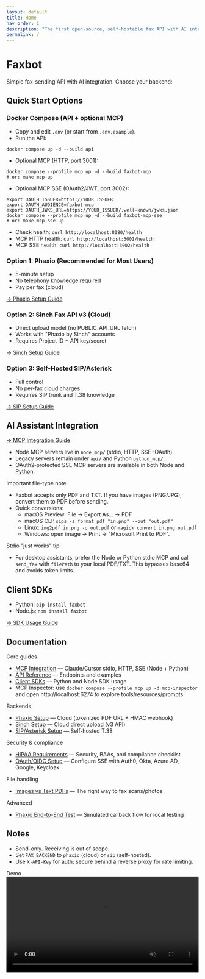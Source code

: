 ```yaml
---
layout: default
title: Home
nav_order: 1
description: "The first open-source, self-hostable fax API with AI integration"
permalink: /
---
```


# Faxbot

Simple fax-sending API with AI integration. Choose your backend:

## Quick Start Options

### Docker Compose (API + optional MCP)
- Copy and edit `.env` (or start from `.env.example`).
- Run the API:
```
docker compose up -d --build api
```
- Optional MCP (HTTP, port 3001):
```
docker compose --profile mcp up -d --build faxbot-mcp
# or: make mcp-up
```
- Optional MCP SSE (OAuth2/JWT, port 3002):
```
export OAUTH_ISSUER=https://YOUR_ISSUER
export OAUTH_AUDIENCE=faxbot-mcp
export OAUTH_JWKS_URL=https://YOUR_ISSUER/.well-known/jwks.json
docker compose --profile mcp up -d --build faxbot-mcp-sse
# or: make mcp-sse-up
```
- Check health: `curl http://localhost:8080/health`
- MCP HTTP health: `curl http://localhost:3001/health`
 - MCP SSE health: `curl http://localhost:3002/health`

### Option 1: Phaxio (Recommended for Most Users)
- 5-minute setup
- No telephony knowledge required
- Pay per fax (cloud)

[→ Phaxio Setup Guide](backends/phaxio-setup.html)

### Option 2: Sinch Fax API v3 (Cloud)
- Direct upload model (no PUBLIC_API_URL fetch)
- Works with "Phaxio by Sinch" accounts
- Requires Project ID + API key/secret

[→ Sinch Setup Guide](backends/sinch-setup.html)

### Option 3: Self-Hosted SIP/Asterisk
- Full control
- No per-fax cloud charges
- Requires SIP trunk and T.38 knowledge

[→ SIP Setup Guide](backends/sip-setup.html)

## AI Assistant Integration
[→ MCP Integration Guide](ai-integration/mcp-integration.html)

- Node MCP servers live in `node_mcp/` (stdio, HTTP, SSE+OAuth).
- Legacy servers remain under `api/` and Python `python_mcp/`.
- OAuth2‑protected SSE MCP servers are available in both Node and Python.

Important file-type note
- Faxbot accepts only PDF and TXT. If you have images (PNG/JPG), convert them to PDF before sending.
- Quick conversions:
  - macOS Preview: File → Export As… → PDF
  - macOS CLI: `sips -s format pdf "in.png" --out "out.pdf"`
  - Linux: `img2pdf in.png -o out.pdf` or `magick convert in.png out.pdf`
  - Windows: open image → Print → "Microsoft Print to PDF".

Stdio "just works" tip
- For desktop assistants, prefer the Node or Python stdio MCP and call `send_fax` with `filePath` to your local PDF/TXT. This bypasses base64 and avoids token limits.

## Client SDKs
- Python: `pip install faxbot`
- Node.js: `npm install faxbot`

[→ SDK Usage Guide](development/sdks.html)

## Documentation
Core guides
- [MCP Integration](ai-integration/mcp-integration.html) — Claude/Cursor stdio, HTTP, SSE (Node + Python)
- [API Reference](development/api-reference.html) — Endpoints and examples
- [Client SDKs](development/sdks.html) — Python and Node SDK usage
 - MCP Inspector: use `docker compose --profile mcp up -d mcp-inspector` and open http://localhost:6274 to explore tools/resources/prompts

Backends
- [Phaxio Setup](backends/phaxio-setup.html) — Cloud (tokenized PDF URL + HMAC webhook)
- [Sinch Setup](backends/sinch-setup.html) — Cloud direct upload (v3 API)
- [SIP/Asterisk Setup](backends/sip-setup.html) — Self-hosted T.38

Security & compliance
- [HIPAA Requirements](security/hipaa-requirements.html) — Security, BAAs, and compliance checklist
- [OAuth/OIDC Setup](security/oauth-setup.html) — Configure SSE with Auth0, Okta, Azure AD, Google, Keycloak

File handling
- [Images vs Text PDFs](backends/images-and-pdfs.html) — The right way to fax scans/photos

Advanced
- [Phaxio End-to-End Test](development/phaxio-e2e-test.html) — Simulated callback flow for local testing

## Notes
- Send-only. Receiving is out of scope.
- Set `FAX_BACKEND` to `phaxio` (cloud) or `sip` (self-hosted).
- Use `X-API-Key` for auth; secure behind a reverse proxy for rate limiting.

Demo
<video src="assets/images/faxbot_demo.mp4" width="100%" autoplay loop muted playsinline controls>
  <a href="assets/images/faxbot_demo.mp4">Watch the demo video</a>
  (Your browser or GitHub may not inline-play videos; use the link.)
</video>
